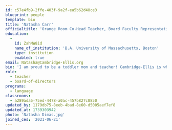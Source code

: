 ```yaml
---
id: c57e4fb9-2ffe-403f-9a2f-ea5b62d48ce3
blueprint: people
template: bio
title: 'Natasha Carr'
officialtitle: 'Orange Room Co-Head Teacher, Board Faculty Representative'
education:
  -
    id: ZahMW8id
    name_of_institution: 'B.A. University of Massachusetts, Boston'
    type: institution
    enabled: true
email: Natasha@Cambridge-Ellis.org
bio: 'I am proud to be a toddler mom and teacher! Cambridge-Ellis is where my love for childhood education sparked. I began volunteering at 16 years old and have been part of the community since! My experience has allowed me to work closely with children from ages 0-6, in and out of the classroom. In 2019, I earned a BA from UMASS Boston, with a degree in early education with a concentration in inclusive settings. Outside of school, I enjoy nature, art and spending time with loved ones!'
role:
  - teacher
  - board-of-directors
programs:
  - language
classrooms:
  - a289ada5-75ed-4478-a0ac-457b827c8850
updated_by: 1179db75-8eeb-4bad-8e60-d5005aef7ef8
updated_at: 1739303942
photo: 'Natasha Dimas.jpg'
joined_ces: '2021-06-21'
---
```

